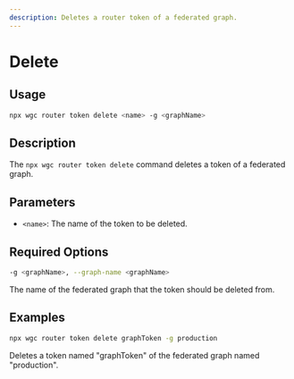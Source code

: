 ```yaml
---
description: Deletes a router token of a federated graph.
---
```


# Delete

## Usage

```bash
npx wgc router token delete <name> -g <graphName>
```

## Description

The `npx wgc router token delete` command deletes a token of a federated graph.

## Parameters

* `<name>`: The name of the token to be deleted.&#x20;

## Required Options

```bash
-g <graphName>, --graph-name <graphName>
```

The name of the federated graph that the token should be deleted from.

## Examples

```bash
npx wgc router token delete graphToken -g production
```

Deletes a token named "graphToken" of the federated graph named "production".&#x20;
